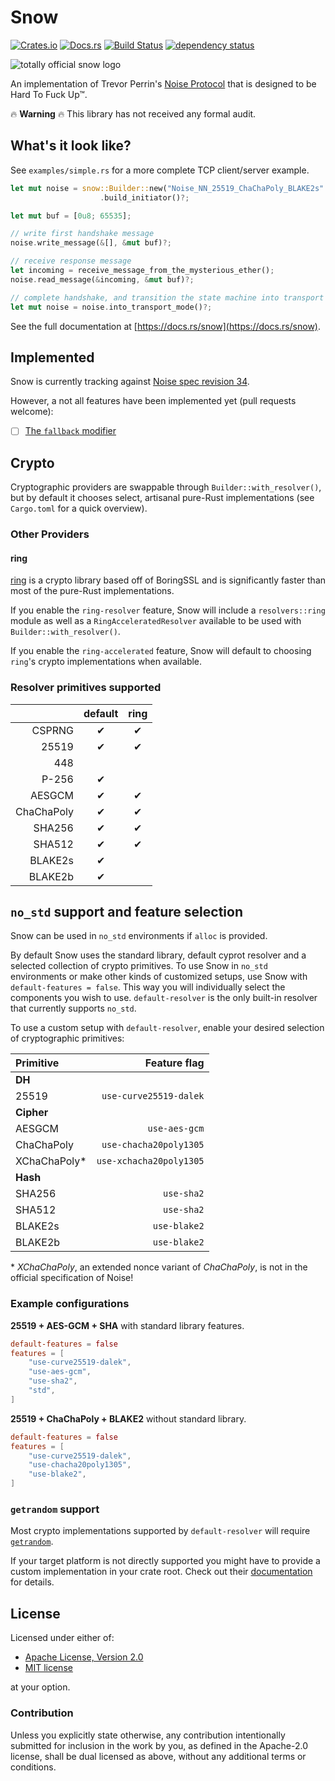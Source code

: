 # Snow

[![Crates.io](https://img.shields.io/crates/v/snow.svg)](https://crates.io/crates/snow)
[![Docs.rs](https://docs.rs/snow/badge.svg)](https://docs.rs/snow)
[![Build Status](https://github.com/mcginty/snow/workflows/Build/badge.svg)](https://github.com/mcginty/snow/actions)
[![dependency status](https://deps.rs/repo/github/mcginty/snow/status.svg)](https://deps.rs/repo/github/mcginty/snow)

![totally official snow logo](https://i.imgur.com/gFgvo49.jpg?1)

An implementation of Trevor Perrin's [Noise Protocol](https://noiseprotocol.org/) that
is designed to be Hard To Fuck Up™.

🔥 **Warning** 🔥 This library has not received any formal audit.

## What's it look like?

See `examples/simple.rs` for a more complete TCP client/server example.

```rust
let mut noise = snow::Builder::new("Noise_NN_25519_ChaChaPoly_BLAKE2s".parse()?)
                    .build_initiator()?;

let mut buf = [0u8; 65535];

// write first handshake message
noise.write_message(&[], &mut buf)?;

// receive response message
let incoming = receive_message_from_the_mysterious_ether();
noise.read_message(&incoming, &mut buf)?;

// complete handshake, and transition the state machine into transport mode
let mut noise = noise.into_transport_mode()?;
```

See the full documentation at [https://docs.rs/snow](https://docs.rs/snow).

## Implemented

Snow is currently tracking against [Noise spec revision 34](https://noiseprotocol.org/noise_rev34.html).

However, a not all features have been implemented yet (pull requests welcome):

- [ ] [The `fallback` modifier](https://noiseprotocol.org/noise_rev34.html#the-fallback-modifier)

## Crypto

Cryptographic providers are swappable through `Builder::with_resolver()`, but by default
it chooses select, artisanal pure-Rust implementations (see `Cargo.toml` for a quick
overview).

### Other Providers

#### ring

[ring](https://github.com/briansmith/ring) is a crypto library based off of BoringSSL
and is significantly faster than most of the pure-Rust implementations.

If you enable the `ring-resolver` feature, Snow will include a `resolvers::ring` module
as well as a `RingAcceleratedResolver` available to be used with
`Builder::with_resolver()`.

If you enable the `ring-accelerated` feature, Snow will default to choosing `ring`'s
crypto implementations when available.

### Resolver primitives supported

|            | default | ring |
| ---------: | :-----: | :--: |
|     CSPRNG |    ✔    |  ✔   |
|      25519 |    ✔    |  ✔   |
|        448 |         |      |
|      P-256 |    ✔    |      |
|     AESGCM |    ✔    |  ✔   |
| ChaChaPoly |    ✔    |  ✔   |
|     SHA256 |    ✔    |  ✔   |
|     SHA512 |    ✔    |  ✔   |
|    BLAKE2s |    ✔    |      |
|    BLAKE2b |    ✔    |      |

## `no_std` support and feature selection

Snow can be used in `no_std` environments if `alloc` is provided.

By default Snow uses the standard library, default cyprot resolver and a selected collection 
of crypto primitives. To use Snow in `no_std` environments or make other kinds of customized 
setups, use Snow with `default-features = false`. This way you will individually select 
the components you wish to use. `default-resolver` is the only built-in resolver that 
currently supports `no_std`.

To use a custom setup with `default-resolver`, enable your desired selection of cryptographic primitives:

| Primitive    | Feature flag           |
| :----------- | ---------------------: |
| **DH**                                |
| 25519        | `use-curve25519-dalek` |
| **Cipher**                            |
| AESGCM       | `use-aes-gcm`          |
| ChaChaPoly   | `use-chacha20poly1305` |
| XChaChaPoly* | `use-xchacha20poly1305`|
| **Hash**                              |
| SHA256       | `use-sha2`             |
| SHA512       | `use-sha2`             |
| BLAKE2s      | `use-blake2`           |
| BLAKE2b      | `use-blake2`           |

\* *XChaChaPoly*, an extended nonce variant of *ChaChaPoly*, is not in the official specification of Noise!

### Example configurations

**25519 + AES-GCM + SHA** with standard library features.
```toml
default-features = false
features = [
    "use-curve25519-dalek",
    "use-aes-gcm",
    "use-sha2",
    "std",
]
```

**25519 + ChaChaPoly + BLAKE2** without standard library.
```toml
default-features = false
features = [
    "use-curve25519-dalek",
    "use-chacha20poly1305",
    "use-blake2",
]
```

### `getrandom` support

Most crypto implementations supported by `default-resolver` will require 
[`getrandom`](getrandom).

If your target platform is not directly supported 
you might have to provide a custom implementation in your crate root. 
Check out their [documentation](getrandom-custom) for details.

[getrandom]: https://crates.io/crates/getrandom
[getrandom-custom]: https://docs.rs/getrandom/0.2.15/getrandom/macro.register_custom_getrandom.html

## License

Licensed under either of:

- [Apache License, Version 2.0](https://www.apache.org/licenses/LICENSE-2.0)
- [MIT license](https://opensource.org/license/mit/)

at your option.

### Contribution

Unless you explicitly state otherwise, any contribution intentionally submitted
for inclusion in the work by you, as defined in the Apache-2.0 license, shall be
dual licensed as above, without any additional terms or conditions.
